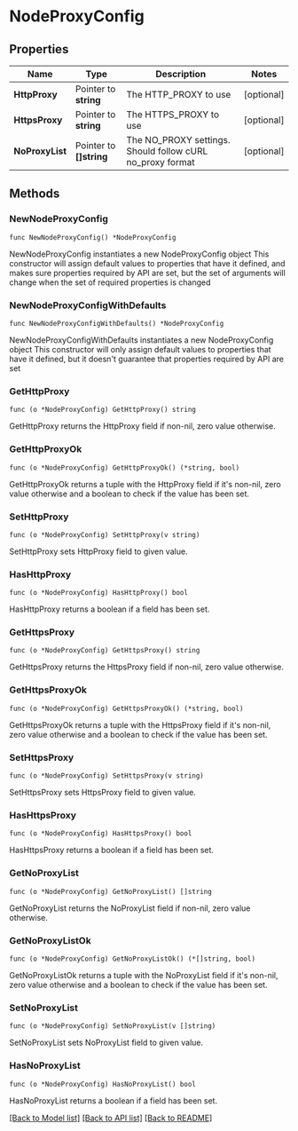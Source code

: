 # NodeProxyConfig

## Properties

Name | Type | Description | Notes
------------ | ------------- | ------------- | -------------
**HttpProxy** | Pointer to **string** | The HTTP_PROXY to use | [optional] 
**HttpsProxy** | Pointer to **string** | The HTTPS_PROXY to use | [optional] 
**NoProxyList** | Pointer to **[]string** | The NO_PROXY settings. Should follow cURL no_proxy format | [optional] 

## Methods

### NewNodeProxyConfig

`func NewNodeProxyConfig() *NodeProxyConfig`

NewNodeProxyConfig instantiates a new NodeProxyConfig object
This constructor will assign default values to properties that have it defined,
and makes sure properties required by API are set, but the set of arguments
will change when the set of required properties is changed

### NewNodeProxyConfigWithDefaults

`func NewNodeProxyConfigWithDefaults() *NodeProxyConfig`

NewNodeProxyConfigWithDefaults instantiates a new NodeProxyConfig object
This constructor will only assign default values to properties that have it defined,
but it doesn't guarantee that properties required by API are set

### GetHttpProxy

`func (o *NodeProxyConfig) GetHttpProxy() string`

GetHttpProxy returns the HttpProxy field if non-nil, zero value otherwise.

### GetHttpProxyOk

`func (o *NodeProxyConfig) GetHttpProxyOk() (*string, bool)`

GetHttpProxyOk returns a tuple with the HttpProxy field if it's non-nil, zero value otherwise
and a boolean to check if the value has been set.

### SetHttpProxy

`func (o *NodeProxyConfig) SetHttpProxy(v string)`

SetHttpProxy sets HttpProxy field to given value.

### HasHttpProxy

`func (o *NodeProxyConfig) HasHttpProxy() bool`

HasHttpProxy returns a boolean if a field has been set.

### GetHttpsProxy

`func (o *NodeProxyConfig) GetHttpsProxy() string`

GetHttpsProxy returns the HttpsProxy field if non-nil, zero value otherwise.

### GetHttpsProxyOk

`func (o *NodeProxyConfig) GetHttpsProxyOk() (*string, bool)`

GetHttpsProxyOk returns a tuple with the HttpsProxy field if it's non-nil, zero value otherwise
and a boolean to check if the value has been set.

### SetHttpsProxy

`func (o *NodeProxyConfig) SetHttpsProxy(v string)`

SetHttpsProxy sets HttpsProxy field to given value.

### HasHttpsProxy

`func (o *NodeProxyConfig) HasHttpsProxy() bool`

HasHttpsProxy returns a boolean if a field has been set.

### GetNoProxyList

`func (o *NodeProxyConfig) GetNoProxyList() []string`

GetNoProxyList returns the NoProxyList field if non-nil, zero value otherwise.

### GetNoProxyListOk

`func (o *NodeProxyConfig) GetNoProxyListOk() (*[]string, bool)`

GetNoProxyListOk returns a tuple with the NoProxyList field if it's non-nil, zero value otherwise
and a boolean to check if the value has been set.

### SetNoProxyList

`func (o *NodeProxyConfig) SetNoProxyList(v []string)`

SetNoProxyList sets NoProxyList field to given value.

### HasNoProxyList

`func (o *NodeProxyConfig) HasNoProxyList() bool`

HasNoProxyList returns a boolean if a field has been set.


[[Back to Model list]](../README.md#documentation-for-models) [[Back to API list]](../README.md#documentation-for-api-endpoints) [[Back to README]](../README.md)


